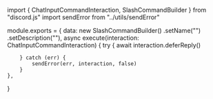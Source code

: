 import { ChatInputCommandInteraction, SlashCommandBuilder } from "discord.js"
import sendError from "../utils/sendError"

module.exports = {
	data: new SlashCommandBuilder()
		.setName("")
		.setDescription(""),
	async execute(interaction: ChatInputCommandInteraction) {
		try {
            await interaction.deferReply()

        } catch (err) {
            sendError(err, interaction, false)
        }
	},
}
